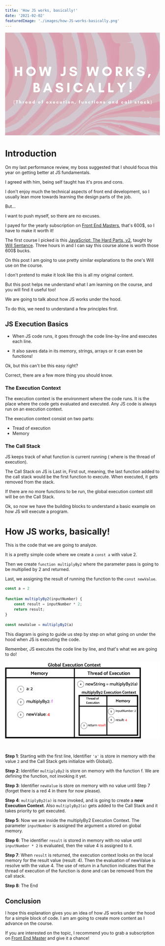 ```yaml
---
title: 'How JS works, basically!'
date: '2021-02-02'
featuredImage: './images/how-JS-works-basically.png'
---
```


![How JS works, basically!](images/how-JS-works-basically.png)

# Introduction

On my last performance review, my boss suggested that I should focus this year on getting better at JS fundamentals.

I agreed with him, being self taught has it's pros and cons.

I don't enjoy much the technical aspects of front end development, so I usually lean more towards learning the design parts of the job.

But...

I want to push myself, so there are no excuses.

I payed for the yearly subscription on [Front End Masters](https://frontendmasters.com/), that's 600$, so I have to make it worth it!

The first course I picked is this [JavaScript: The Hard Parts, v2](https://frontendmasters.com/courses/javascript-hard-parts-v2), taught by [Will Sentance](https://frontendmasters.com/teachers/will-sentance/).
Three hours in and I can say this course alone is worth those 600$ bucks.

On this post I am going to use pretty similar explanations to the one's Will use on the course.

I don't pretend to make it look like this is all my original content.

But this post helps me understand what I am learning on the course, and you will find it useful too!

We are going to talk about how JS works under the hood.

To do this, we need to understand a few principles first.

## JS Execution Basics

- When JS code runs, it goes through the code line-by-line and executes each line.

- It also saves data in its memory, strings, arrays or it can even be functions!

Ok, but this can't be this easy right?

Correct, there are a few more thing you should know.

### The Execution Context

The execution context is the environment where the code runs. It is the place where the code gets evaluated and executed.
Any JS code is always run on an execution context.

The execution context consist on two parts:

- Tread of execution
- Memory

### The Call Stack

JS keeps track of what function is current running ( where is the thread of execution).

The Call Stack on JS is Last in, First out, meaning, the last function added to the call stack would be the first function to execute.
When executed, it gets removed from the stack.

If there are no more functions to be run, the global execution context still will be on the Call Stack.

Ok, so now we have the building blocks to understand a basic example on how JS will execute a program.

# How JS works, basically!

This is the code that we are going to analyze.

It is a pretty simple code where we create a `const a` with value 2.

Then we create `function multiplyBy2` where the parameter pass is going to be multiplied by 2 and returned. 

Last, we assigning the result of running the function to the `const newValue`.


```javascript
const a = 2

function multiplyBy2(inputNumber) {
    const result = inputNumber * 2;
    return result;
}

const newValue = multiplyBy2(a)
```

This diagram is going to guide us step by step on what going on under the hood when JS is executing the code.

Remember, JS executes the code line by line, and that's what we are going to do!


![Execution Context!](images/executioncontext.png)

<br/>

<b>Step 1</b>: Starting with the first line, Identifier `'a'` is store in memory with the value `2` and the Call Stack gets initialize with Global().

<b>Step 2</b>: Identifier `multiplyBy2` is store on memory with the function f. We are defining the function, not invoking it yet.

<b>Step 3</b>: Identifier `newValue` is store on memory with no value until Step 7 (forget there is a red 4 in there for now please).

<b>Step 4</b>: `multiplyBy2(a)` is now invoked, and is going to
create a <b>new Execution Context</b>. 
Also `multiplyBy2(a)` gets added to the Call Stack and it takes priority to get executed.

<b>Step 5</b>: Now we are inside the multiplyBy2 Execution Context. The parameter `inputNumber` is assigned the argument `a` stored on global memory.

<b>Step 6</b>: The identifier `result` is stored in memory with no value until `inputNumber * 2` is evaluated, then the value 4 is assigned to it.

<b>Step 7</b>: When `result` is returned, the execution context looks on the local memory for the result value (result: 4). Then the evaluation of newValue is resolve with the value 4. The use of return in a function indicates that the thread of execution of the function is done and can be removed from the call stack.

<b>Step 8</b>: The End

## Conclusion

I hope this explanation gives you an idea of how JS works under the hood for a simple block of code. I am am going to create more content as I advance on the course.

If you are interested on the topic, I recommend you to grab a subscription on [Front End Master](https://frontendmasters.com/) and give it a chance!

